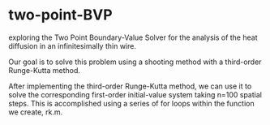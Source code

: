 # two-point-BVP
exploring the Two Point Boundary-Value Solver for the analysis of the heat diffusion in an infinitesimally thin wire.

Our goal is to solve this problem using a shooting method with a third-order Runge-Kutta method.

After implementing the third-order Runge-Kutta method, we can use it
to solve the corresponding first-order initial-value system taking n=100 spatial
steps. This is accomplished using a series of for loops within the function we create, rk.m. 
